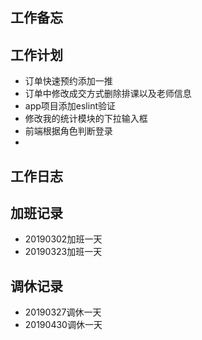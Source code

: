 ## 工作备忘

## 工作计划
- 订单快速预约添加一推
- 订单中修改成交方式删除排课以及老师信息
- app项目添加eslint验证
- 修改我的统计模块的下拉输入框
- 前端根据角色判断登录
- 

## 工作日志

## 加班记录
- 20190302加班一天
- 20190323加班一天
## 调休记录
- 20190327调休一天
- 20190430调休一天





